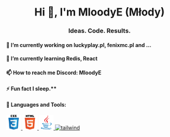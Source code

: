 <h1 align="center">Hi 👋, I'm MloodyE (Młody)</h1>
<h3 align="center">Ideas. Code. Results.</h3>

<h4>🔭 I’m currently working on <strong>luckyplay.pl, fenixmc.pl and ...</strong></h4>
<h4>🌱 I’m currently learning <strong>Redis, React</strong></h4>
<h4>📫 How to reach me <strong>Discord: MloodyE</strong></h4>
<h4>⚡ Fun fact <strong>I sleep.**</strong></h4>

<h4 align="left">🧰 Languages and Tools:</h4>
<p align="left"> <a href="https://www.w3schools.com/css/" target="_blank" rel="noreferrer"> <img src="https://raw.githubusercontent.com/devicons/devicon/master/icons/css3/css3-original-wordmark.svg" alt="css3" width="40" height="40"/> </a> <a href="https://www.w3.org/html/" target="_blank" rel="noreferrer"> <img src="https://raw.githubusercontent.com/devicons/devicon/master/icons/html5/html5-original-wordmark.svg" alt="html5" width="40" height="40"/> </a> <a href="https://www.java.com" target="_blank" rel="noreferrer"> <img src="https://raw.githubusercontent.com/devicons/devicon/master/icons/java/java-original.svg" alt="java" width="40" height="40"/> </a> <a href="https://tailwindcss.com/" target="_blank" rel="noreferrer"> <img src="https://www.vectorlogo.zone/logos/tailwindcss/tailwindcss-icon.svg" alt="tailwind" width="40" height="40"/> </a> </p>

